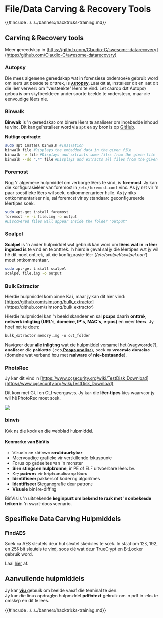 # File/Data Carving & Recovery Tools

{{#include ../../../banners/hacktricks-training.md}}

## Carving & Recovery tools

Meer gereedskap in [https://github.com/Claudio-C/awesome-datarecovery](https://github.com/Claudio-C/awesome-datarecovery)

### Autopsy

Die mees algemene gereedskap wat in forensiese ondersoeke gebruik word om lêers uit beelde te onttrek, is [**Autopsy**](https://www.autopsy.com/download/). Laai dit af, installeer dit en laat dit die lêer verwerk om "versteekte" lêers te vind. Let daarop dat Autopsy gebou is om skyfbeelde en ander soorte beelde te ondersteun, maar nie eenvoudige lêers nie.

### Binwalk <a href="#binwalk" id="binwalk"></a>

**Binwalk** is 'n gereedskap om binêre lêers te analiseer om ingebedde inhoud te vind. Dit kan geïnstalleer word via `apt` en sy bron is op [GitHub](https://github.com/ReFirmLabs/binwalk).

**Nuttige opdragte**:
```bash
sudo apt install binwalk #Insllation
binwalk file #Displays the embedded data in the given file
binwalk -e file #Displays and extracts some files from the given file
binwalk --dd ".*" file #Displays and extracts all files from the given file
```
### Foremost

Nog 'n algemene hulpmiddel om verborge lêers te vind, is **foremost**. Jy kan die konfigurasielêer van foremost in `/etc/foremost.conf` vind. As jy net vir 'n paar spesifieke lêers wil soek, ontkommentarieer hulle. As jy niks ontkommentarieer nie, sal foremost vir sy standaard geconfigureerde lêertipes soek.
```bash
sudo apt-get install foremost
foremost -v -i file.img -o output
#Discovered files will appear inside the folder "output"
```
### **Scalpel**

**Scalpel** is 'n ander hulpmiddel wat gebruik kan word om **lêers wat in 'n lêer ingebed is** te vind en te onttrek. In hierdie geval sal jy die lêertipes wat jy wil hê dit moet onttrek, uit die konfigurasie-lêer (_/etc/scalpel/scalpel.conf_) moet ontkommentaar.
```bash
sudo apt-get install scalpel
scalpel file.img -o output
```
### Bulk Extractor

Hierdie hulpmiddel kom binne Kali, maar jy kan dit hier vind: [https://github.com/simsong/bulk_extractor](https://github.com/simsong/bulk_extractor)

Hierdie hulpmiddel kan 'n beeld skandeer en sal **pcaps** daarin **onttrek**, **netwerk inligting (URL's, domeine, IP's, MAC's, e-pos)** en meer **lêers**. Jy hoef net te doen:
```
bulk_extractor memory.img -o out_folder
```
Navigeer deur **alle inligting** wat die hulpmiddel versamel het (wagwoorde?), **analiseer** die **pakkette** (lees[ **Pcaps analise**](../pcap-inspection/index.html)), soek na **vreemde domeine** (domeine wat verband hou met **malware** of **nie-bestaande**).

### PhotoRec

Jy kan dit vind in [https://www.cgsecurity.org/wiki/TestDisk_Download](https://www.cgsecurity.org/wiki/TestDisk_Download)

Dit kom met GUI en CLI weergawes. Jy kan die **lêer-tipes** kies waarvoor jy wil hê PhotoRec moet soek.

![](<../../../images/image (242).png>)

### binvis

Kyk na die [kode](https://code.google.com/archive/p/binvis/) en die [webblad hulpmiddel](https://binvis.io/#/).

#### Kenmerke van BinVis

- Visuele en aktiewe **struktuurkyker**
- Meervoudige grafieke vir verskillende fokuspunte
- Fokus op gedeeltes van 'n monster
- **Sien stings en hulpbronne**, in PE of ELF uitvoerbare lêers bv.
- Kry **patrone** vir kriptoanalise op lêers
- **Identifiseer** pakkers of kodering algoritmes
- **Identifiseer** Steganografie deur patrone
- **Visuele** binêre-diffing

BinVis is 'n uitstekende **beginpunt om bekend te raak met 'n onbekende teiken** in 'n swart-doos scenario.

## Spesifieke Data Carving Hulpmiddels

### FindAES

Soek na AES sleutels deur hul sleutel skedules te soek. In staat om 128, 192, en 256 bit sleutels te vind, soos dié wat deur TrueCrypt en BitLocker gebruik word.

Laai [hier](https://sourceforge.net/projects/findaes/) af.

## Aanvullende hulpmiddels

Jy kan [**viu** ](https://github.com/atanunq/viu) gebruik om beelde vanaf die terminal te sien.\
Jy kan die linux opdraglyn hulpmiddel **pdftotext** gebruik om 'n pdf in teks te omskep en dit te lees.

{{#include ../../../banners/hacktricks-training.md}}
